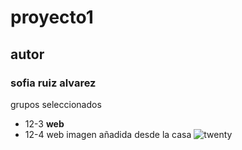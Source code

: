 # proyecto1
## autor
### sofia ruiz alvarez
grupos seleccionados
- 12-3 **web**
- 12-4 web
imagen añadida desde la casa 
![twenty](/imagenes/twentyonepilots.jpg/a/la/imagen.jpg)